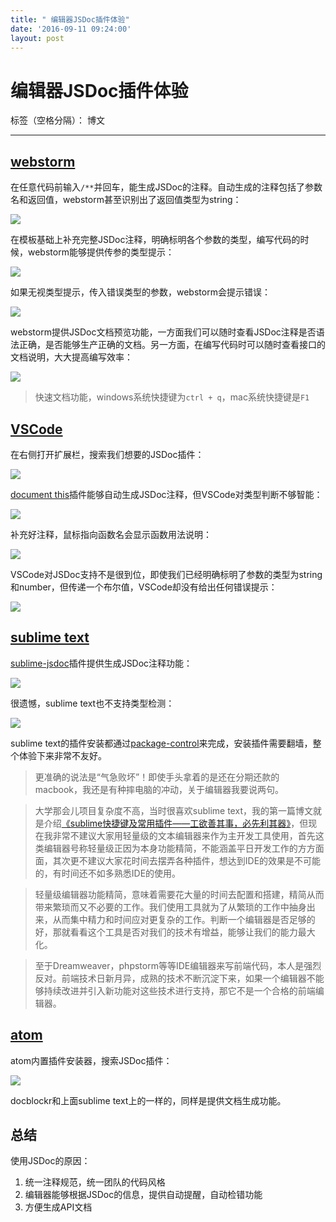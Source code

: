 ```yaml
---
title: " 编辑器JSDoc插件体验"
date: '2016-09-11 09:24:00'
layout: post
---
```

# 编辑器JSDoc插件体验

标签（空格分隔）： 博文

---

## [webstorm](https://www.jetbrains.com/webstorm/)

在任意代码前输入`/**`并回车，能生成JSDoc的注释。自动生成的注释包括了参数名和返回值，webstorm甚至识别出了返回值类型为string：

![](http://7xslv0.com1.z0.glb.clouddn.com/jsdoc-editor/w1.gif)

在模板基础上补充完整JSDoc注释，明确标明各个参数的类型，编写代码的时候，webstorm能够提供传参的类型提示：

![](http://7xslv0.com1.z0.glb.clouddn.com/jsdoc-editor/w2.png)

如果无视类型提示，传入错误类型的参数，webstorm会提示错误：

![](http://7xslv0.com1.z0.glb.clouddn.com/jsdoc-editor/w3.png)

webstorm提供JSDoc文档预览功能，一方面我们可以随时查看JSDoc注释是否语法正确，是否能够生产正确的文档。另一方面，在编写代码时可以随时查看接口的文档说明，大大提高编写效率：

![](http://7xslv0.com1.z0.glb.clouddn.com/jsdoc-editor/w4.gif)

> 快速文档功能，windows系统快捷键为`ctrl + q`，mac系统快捷键是`F1`

## [VSCode](https://marketplace.visualstudio.com/)

在右侧打开扩展栏，搜索我们想要的JSDoc插件：

![](http://7xslv0.com1.z0.glb.clouddn.com/jsdoc-editor/v0.gif)

[document this](https://marketplace.visualstudio.com/items?itemName=joelday.docthis)插件能够自动生成JSDoc注释，但VSCode对类型判断不够智能：

![](http://7xslv0.com1.z0.glb.clouddn.com/jsdoc-editor/v1.gif)

补充好注释，鼠标指向函数名会显示函数用法说明：

![](http://7xslv0.com1.z0.glb.clouddn.com/jsdoc-editor/v3.gif)

VSCode对JSDoc支持不是很到位，即使我们已经明确标明了参数的类型为string和number，但传递一个布尔值，VSCode却没有给出任何错误提示：

![](http://7xslv0.com1.z0.glb.clouddn.com/jsdoc-editor/v2.png)

## [sublime text](https://www.sublimetext.com/)

[sublime-jsdoc](https://github.com/spadgos/sublime-jsdocs)插件提供生成JSDoc注释功能：

![](http://7xslv0.com1.z0.glb.clouddn.com/jsdoc-editor/s1.png)

很遗憾，sublime text也不支持类型检测：

![](http://7xslv0.com1.z0.glb.clouddn.com/jsdoc-editor/s2.png)

sublime text的插件安装都通过[package-control](https://packagecontrol.io/)来完成，安装插件需要翻墙，整个体验下来非常不友好。

> 更准确的说法是“气急败坏”！即使手头拿着的是还在分期还款的macbook，我还是有种摔电脑的冲动，关于编辑器我要说两句。

> 大学那会儿项目复杂度不高，当时很喜欢sublime text，我的第一篇博文就是介绍[《sublime快捷键及常用插件——工欲善其事，必先利其器》](http://blog.lxjwlt.com/others/2013/05/02/sublime-plugins-and-shortcut.html)，但现在我非常不建议大家用轻量级的文本编辑器来作为主开发工具使用，首先这类编辑器号称轻量级正因为本身功能精简，不能涵盖平日开发工作的方方面面，其次更不建议大家花时间去摆弄各种插件，想达到IDE的效果是不可能的，有时间还不如多熟悉IDE的使用。

> 轻量级编辑器功能精简，意味着需要花大量的时间去配置和搭建，精简从而带来繁琐而又不必要的工作。我们使用工具就为了从繁琐的工作中抽身出来，从而集中精力和时间应对更复杂的工作。判断一个编辑器是否足够的好，那就看看这个工具是否对我们的技术有增益，能够让我们的能力最大化。

> 至于Dreamweaver，phpstorm等等IDE编辑器来写前端代码，本人是强烈反对。前端技术日新月异，成熟的技术不断沉淀下来，如果一个编辑器不能够持续改进并引入新功能对这些技术进行支持，那它不是一个合格的前端编辑器。

## [atom](https://atom.io/)
atom内置插件安装器，搜索JSDoc插件：

![](http://7xslv0.com1.z0.glb.clouddn.com/jsdoc-editor/a1.png)

docblockr和上面sublime text上的一样的，同样是提供文档生成功能。

## 总结

使用JSDoc的原因：

1. 统一注释规范，统一团队的代码风格
2. 编辑器能够根据JSDoc的信息，提供自动提醒，自动检错功能
3. 方便生成API文档

